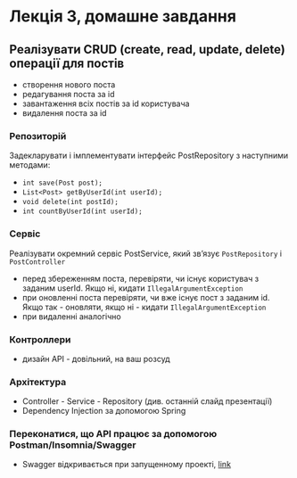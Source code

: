 # Лекція 3, домашне завдання

## Реалізувати CRUD (create, read, update, delete) операції для постів
* створення нового поста
* редагування поста за id
* завантаження всіх постів за id користувача
* видалення поста за id

### Репозиторій
Задекларувати і імплементувати інтерфейс PostRepository з наступними методами:
* `int save(Post post);`
* `List<Post> getByUserId(int userId);`
* `void delete(int postId);`
* `int countByUserId(int userId);`

### Сервіс
Реалізувати окремний сервіс PostService, який звʼязує `PostRepository` і `PostController`
* перед збереженням поста, перевіряти, чи існує користувач з заданим userId. Якщо ні, кидати `IllegalArgumentException`
* при оновленні поста перевіряти, чи вже існує пост з заданим id. Якщо так - оновляти, якщо ні - кидати `IllegalArgumentException`
* при видаленні аналогічно

### Контроллери
* дизайн API - довільний, на ваш розсуд

### Архітектура
* Controller - Service - Repository (див. останній слайд презентації)
* Dependency Injection за допомогою Spring

### Переконатися, що API працює за допомогою Postman/Insomnia/Swagger
* Swagger відкривається при запущенному проекті, [link](http://localhost:8080/swagger-ui/index.htm)
